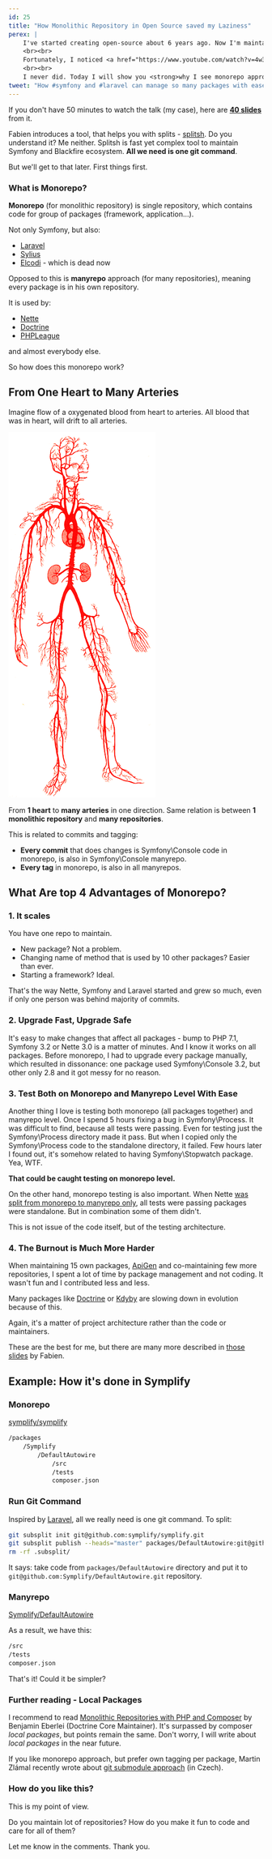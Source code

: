 ```yaml
---
id: 25
title: "How Monolithic Repository in Open Source saved my Laziness"
perex: |
    I've started creating open-source about 6 years ago. Now I'm maintaining over 20 repositories. I used classic standalone repositories, but with each new package I wanted to add, I realized, how much work it needs to keep everything up-to-date and consistent. So I didn't and got stuck.
    <br><br>
    Fortunately, I noticed <a href="https://www.youtube.com/watch?v=4w3-f6Xhvu8">talk from Fabien</a> about <a href="http://danluu.com/monorepo/">monorepo</a> and Symfony. I said to myself: "I don't know a thing about it. Let's try it out. I can always return if it sucks."
    <br><br>
    I never did. Today I will show you <strong>why I see monorepo approach in open-source so awesome</strong>.
tweet: "How #symfony and #laravel can manage so many packages with ease? #composerPHP #monolith #php"
---
```


If you don't have 50 minutes to watch the talk (my case), here are **[40 slides](https://speakerdeck.com/fabpot/a-monorepo-vs-manyrepos)** from it.

Fabien introduces a tool, that helps you with splits - [splitsh](https://github.com/splitsh/lite). Do you understand it? Me neither. Splitsh is fast yet complex tool to maintain Symfony and Blackfire ecosystem. **All we need is one git command**.

But we'll get to that later. First things first.


### What is Monorepo?

**Monorepo** (for monolithic repository) is single repository, which contains code for group of packages (framework, application...).

Not only Symfony, but also:

- [Laravel](https://github.com/laravel/framework)
- [Sylius](https://github.com/Sylius/Sylius)
- [Elcodi](https://github.com/elcodi/elcodi/) - which is dead now

Opposed to this is **manyrepo** approach (for many repositories), meaning every package is in his own repository.

It is used by:

- [Nette](https://github.com/nette/)
- [Doctrine](https://github.com/doctrine)
- [PHPLeague](https://github.com/thephpleague)

and almost everybody else.


So how does this monorepo work?


## From One Heart to Many Arteries

Imagine flow of a oxygenated blood from heart to arteries. All blood that was in heart, will drift to all arteries.

<img src="/assets/images/posts/2017/monorepo/blood-vein.png" alt="Blod vein" class="img-thumbnail">

From **1 heart** to **many arteries** in one direction. Same relation is between **1 monolithic repository** and **many repositories**.


This is related to commits and tagging:

- **Every commit** that does changes is Symfony\Console code in monorepo, is also in Symfony\Console manyrepo.
- **Every tag** in monorepo, is also in all manyrepos.


## What Are top 4 Advantages of Monorepo?

### 1. It scales

You have one repo to maintain.

- New package? Not a problem.
- Changing name of method that is used by 10 other packages? Easier than ever.
- Starting a framework? Ideal.

That's the way Nette, Symfony and Laravel started and grew so much, even if only one person was behind majority of commits.


### 2. Upgrade Fast, Upgrade Safe

It's easy to make changes that affect all packages - bump to PHP 7.1, Symfony 3.2 or Nette 3.0 is a matter of minutes.
And I know it works on all packages. Before monorepo, I had to upgrade every package manually, which resulted in dissonance:
one package used Symfony\Console 3.2, but other only 2.8 and it got messy for no reason.


### 3. Test Both on Monorepo and Manyrepo Level With Ease

Another thing I love is testing both monorepo (all packages together) and manyrepo level. Once I spend 5 hours fixing a bug in Symfony\Process. It was difficult to find, because all tests were passing. Even for testing just the Symfony\Process directory made it pass. But when I copied only the Symfony\Process code to the standalone directory, it failed. Few hours later I found out, it's somehow related to having Symfony\Stopwatch package. Yea, WTF.

**That could be caught testing on monorepo level.**

On the other hand, monorepo testing is also important. When Nette [was split from monorepo to manyrepo only](https://phpfashion.com/prave-jsem-smazal-nette-framework), all tests were passing packages were standalone. But in combination some of them didn't.

This is not issue of the code itself, but of the testing architecture.


### 4. The Burnout is Much More Harder

When maintaining 15 own packages, [ApiGen](https://github.com/Apigen) and co-maintaining few more repositories, I spent a lot of time by package management and not coding. It wasn't fun and I contributed less and less.

Many packages like [Doctrine](https://github.com/doctrine) or [Kdyby](https://github.com/Kdyby) are slowing down in evolution because of this.

Again, it's a matter of project architecture rather than the code or maintainers.


These are the best for me, but there are many more described in [those slides](https://speakerdeck.com/fabpot/a-monorepo-vs-manyrepos) by Fabien.


## Example: How it's done in Symplify

### Monorepo

[symplify/symplify](https://github.com/symplify/symplify)

```bash
/packages
    /Symplify
        /DefaultAutowire
            /src
            /tests
            composer.json
```

### Run Git Command

Inspired by [Laravel](https://github.com/laravel/framework/tree/17ee3fd536d1db54dd4ae117c5665b6d03761337/build), all we really need is one git command. To split:

```bash
git subsplit init git@github.com:symplify/symplify.git
git subsplit publish --heads="master" packages/DefaultAutowire:git@github.com:Symplify/DefaultAutowire.git
rm -rf .subsplit/
```

It says: take code from `packages/DefaultAutowire` directory and put it to `git@github.com:Symplify/DefaultAutowire.git` repository.

### Manyrepo

[Symplify/DefaultAutowire](https://github.com/Symplify/DefaultAutowire)

As a result, we have this:

```bash
/src
/tests
composer.json
```

That's it! Could it be simpler?


### Further reading - Local Packages

I recommend to read [Monolithic Repositories with PHP and Composer](http://www.whitewashing.de/2015/04/11/monolithic_repositories_with_php_and_composer.html) by Benjamin Eberlei (Doctrine Core Maintainer). It's surpassed by composer *local packages*, but points remain the same. Don't worry, I will write about *local packages* in the near future.

If you like monorepo approach, but prefer own tagging per package, Martin Zlámal recently wrote about [git submodule approach](http://zlml.cz/vy-jeste-nemate-svuj-superprojekt) (in Czech).


### How do you like this?

This is my point of view.

Do you maintain lot of repositories? How do you make it fun to code and care for all of them?

Let me know in the comments. Thank you.
